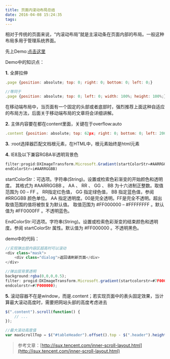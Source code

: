 ```yaml
---
title: 页面内滚动布局总结
date: 2016-04-08 15:24:35
tags:
---
```


相对于传统的页面来说，“内滚动布局”就是主滚动条在页面内部的布局。一般这种布局多用于管理系统界面。

先上Demo:[点击这里](http://gaochen.github.io/demo/20160408.html)

Demo中的知识点：

**1.** 全屏拉伸

``` javascript
.page {position: absolute; top: 0; right: 0; bottom: 0; left: 0;}

//等同于
.page {position: absolute; top: 0; left: 0; width: 100%; height: 100%;}
```
<!--more-->
在移动端布局中，当页面有一个固定的头部或者底部时，强烈推荐上面这种自适应的布局方法，后面关于移动端布局的文章将会详细讲解。

**2.** 主体内容要在都在content里面，关键在于overflow:auto

``` javascript
.content {position: absolute; top: 62px; right: 0; bottom: 0; left: 200px; overflow: auto;}
```

**3.** :root选择器匹配文档根元素，在HTML中，根元素始终是html元素

**4.** IE8及以下兼容RGBA半透明背景色

``` javascript
filter:progid:DXImageTransform.Microsoft.Gradient(startColorStr=#AARRGGBB,
endColorStr=i#AARRGGBB)
```

startColorStr：可选项。字符串(String)。设置或检索色彩渐变的开始颜色和透明度。
其格式为 #AARRGGBB 。 AA 、 RR 、 GG 、 BB 为十六进制正整数。取值范围为 00 – FF 。 
RR指定红色值， GG 指定绿色值， BB 指定蓝色值，参阅 #RRGGBB 颜色单位。 AA 指定透明度。00是完全透明。FF是完全不透明。超出取值范围的值将被恢复为默认值。
取值范围为 #FF000000 – #FFFFFFFF 。默认值为 #FF0000FF 。不透明蓝色。

EndColorStr:可选项。字符串(String)。设置或检索色彩渐变的结束颜色和透明度。参阅 startColorStr 属性。默认值为 #FF000000 。不透明黑色。

demo中的代码：

``` javascript
//实现弹出层内容区超高时可以滚动
<div class="mask">
    <div class="dialog">返回请刷新页面</div>
</div>

//弹出层背景透明
background:rgba(0,0,0,0.5);
filter: progid:DXImageTransform.Microsoft.gradient(startcolorstr=#7F000000,
endcolorstr=#7F000000);
```

**5.** 滚动容器不在是window，而是.content；若实现页面中的表头固定效果，当计算最大滚动高度时，需要把网站头部的高度考虑进去

``` javascript
$(".content").scroll(function() {
    // ...
});

//最大滚动高度值
var maxScrollTop = $("#tableHeader").offset().top - $(".header").height();
```

>参考文章：[http://isux.tencent.com/inner-scroll-layout.html](http://isux.tencent.com/inner-scroll-layout.html)